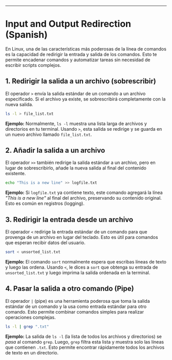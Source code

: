 ---

# Input and Output Redirection (Spanish)

En Linux, una de las características más poderosas de la línea de comandos es la capacidad de redirigir la entrada y salida de los comandos. Esto te permite encadenar comandos y automatizar tareas sin necesidad de escribir scripts complejos.

## 1. Redirigir la salida a un archivo (sobrescribir)

El operador `>` envía la salida estándar de un comando a un archivo especificado. Si el archivo ya existe, se sobrescribirá completamente con la nueva salida.

```bash
ls -l > file_list.txt
```

**Ejemplo:** Normalmente, `ls -l` muestra una lista larga de archivos y directorios en tu terminal. Usando `>`, esta salida se redirige y se guarda en un nuevo archivo llamado `file_list.txt`.

## 2. Añadir la salida a un archivo

El operador `>>` también redirige la salida estándar a un archivo, pero en lugar de sobrescribirlo, añade la nueva salida al final del contenido existente.

```bash
echo "This is a new line" >> logfile.txt
```

**Ejemplo:** Si `logfile.txt` ya contiene texto, este comando agregará la línea *"This is a new line"* al final del archivo, preservando su contenido original. Esto es común en registros (logging).

## 3. Redirigir la entrada desde un archivo

El operador `<` redirige la entrada estándar de un comando para que provenga de un archivo en lugar del teclado. Esto es útil para comandos que esperan recibir datos del usuario.

```bash
sort < unsorted_list.txt
```

**Ejemplo:** El comando `sort` normalmente espera que escribas líneas de texto y luego las ordena. Usando `<`, le dices a `sort` que obtenga su entrada de `unsorted_list.txt` y luego imprima la salida ordenada en la terminal.

## 4. Pasar la salida a otro comando (Pipe)

El operador `|` (pipe) es una herramienta poderosa que toma la salida estándar de un comando y la usa como entrada estándar para otro comando. Esto permite combinar comandos simples para realizar operaciones complejas.

```bash
ls -l | grep ".txt"
```

**Ejemplo:** La salida de `ls -l` (la lista de todos los archivos y directorios) se *pasa* al comando `grep`. Luego, `grep` filtra esta lista y muestra solo las líneas que contienen `.txt`. Esto permite encontrar rápidamente todos los archivos de texto en un directorio.
